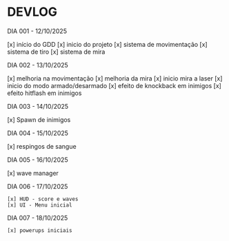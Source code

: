 # DEVLOG

DIA 001 - 12/10/2025

 [x] início do GDD
 [x] inicio do projeto
 [x] sistema de movimentação
 [x] sistema de tiro
 [x] sistema de mira

DIA 002 - 13/10/2025

 [x] melhoria na movimentação
 [x] melhoria da mira
 [x] inicio mira a laser
 [x] inicio do modo armado/desarmado
 [x] efeito de knockback em inimigos
 [x] efeito hitflash em inimigos

DIA 003 - 14/10/2025

 [x] Spawn de inimigos

DIA 004 - 15/10/2025

 [x] respingos de sangue

DIA 005 - 16/10/2025

 [x] wave manager

DIA 006 - 17/10/2025

	[x] HUD - score e waves
	[x] UI - Menu inicial

DIA 007 - 18/10/2025

	[x] powerups iniciais
